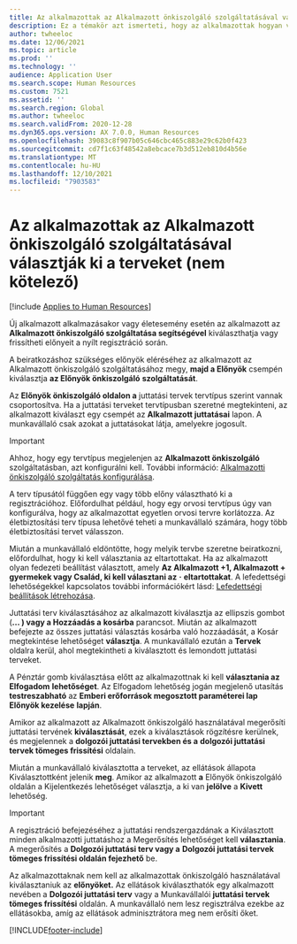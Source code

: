 ```yaml
---
title: Az alkalmazottak az Alkalmazott önkiszolgáló szolgáltatásával választják ki a terveket (nem kötelező)
description: Ez a témakör azt ismerteti, hogy az alkalmazottak hogyan választhatják ki vagy frissíthetik előnyeiket.
author: twheeloc
ms.date: 12/06/2021
ms.topic: article
ms.prod: ''
ms.technology: ''
audience: Application User
ms.search.scope: Human Resources
ms.custom: 7521
ms.assetid: ''
ms.search.region: Global
ms.author: twheeloc
ms.search.validFrom: 2020-12-28
ms.dyn365.ops.version: AX 7.0.0, Human Resources
ms.openlocfilehash: 39083c8f907b05c646cbc465c883e29c62b0f423
ms.sourcegitcommit: cd7f1c63f48542a8ebcace7b3d512eb810d4b56e
ms.translationtype: MT
ms.contentlocale: hu-HU
ms.lasthandoff: 12/10/2021
ms.locfileid: "7903583"
---
```

# <a name="employees-select-plans-by-using-employee-self-service-optional"></a>Az alkalmazottak az Alkalmazott önkiszolgáló szolgáltatásával választják ki a terveket (nem kötelező)

[!include [Applies to Human Resources](../includes/applies-to-hr.md)]

Új alkalmazott alkalmazásakor vagy életesemény esetén az alkalmazott az **Alkalmazott önkiszolgáló szolgáltatása segítségével** kiválaszthatja vagy frissítheti előnyeit a nyílt regisztráció során.

A beiratkozáshoz szükséges előnyök eléréséhez az alkalmazott az Alkalmazott önkiszolgáló szolgáltatásához megy, **majd a Előnyök** csempén kiválasztja **az Előnyök önkiszolgáló** **szolgáltatását**.

Az **Előnyök önkiszolgáló oldalon a** juttatási tervek tervtípus szerint vannak csoportosítva. Ha a juttatási terveket tervtípusban szeretné megtekinteni, az alkalmazott kiválaszt egy csempét az **Alkalmazott juttatásai** lapon. A munkavállaló csak azokat a juttatásokat látja, amelyekre jogosult.

> [!IMPORTANT]
> Ahhoz, hogy egy tervtípus megjelenjen az **Alkalmazott önkiszolgáló** szolgáltatásban, azt konfigurálni kell. További információ: [Alkalmazotti önkiszolgáló szolgáltatás konfigurálása](/hr-benefits-setup-employee-self-service.md).

A terv típusától függően egy vagy több előny választható ki a regisztrációhoz. Előfordulhat például, hogy egy orvosi tervtípus úgy van konfigurálva, hogy az alkalmazottat egyetlen orvosi tervre korlátozza. Az életbiztosítási terv típusa lehetővé teheti a munkavállaló számára, hogy több életbiztosítási tervet válasszon.

Miután a munkavállaló eldöntötte, hogy melyik tervbe szeretne beiratkozni, előfordulhat, hogy ki kell választania az eltartottakat. Ha az alkalmazott olyan fedezeti beállítást választott, amely **Az Alkalmazott +1, Alkalmazott + gyermekek vagy Család, ki kell választani az** **·** **eltartottakat**. A lefedettségi lehetőségekkel kapcsolatos további információkért lásd: [Lefedettségi beállítások létrehozása](/hr-benefits-setup-coverage-options.md).

Juttatási terv kiválasztásához az alkalmazott kiválasztja az ellipszis gombot (**... ) vagy a Hozzáadás a** **kosárba** parancsot. Miután az alkalmazott befejezte az összes juttatási választás kosárba való hozzáadását, a Kosár megtekintése lehetőséget **választja**. A munkavállaló ezután a **Tervek** oldalra kerül, ahol megtekintheti a kiválasztott és lemondott juttatási terveket.

A Pénztár gomb kiválasztása előtt az alkalmazottnak ki kell **választania az Elfogadom** **lehetőséget**. Az Elfogadom lehetőség jogán megjelenő utasítás **testreszabható** az **Emberi erőforrások megosztott paraméterei lap Előnyök kezelése** **lapján**.

Amikor az alkalmazott az Alkalmazott önkiszolgáló használatával megerősíti juttatási tervének **kiválasztását**, ezek a kiválasztások rögzítésre kerülnek, és megjelennek a **dolgozói juttatási tervekben és a** **dolgozói juttatási tervek tömeges frissítési** oldalain.

Miután a munkavállaló kiválasztotta a terveket, az ellátások állapota Kiválasztottként jelenik **meg**. Amikor az alkalmazott **a** Előnyök önkiszolgáló oldalán a Kijelentkezés lehetőséget választja, a ki van **jelölve** a **Kivett** lehetőség.

> [!IMPORTANT]
> A regisztráció befejezéséhez a juttatási rendszergazdának a Kiválasztott minden alkalmazotti juttatáshoz a Megerősítés lehetőséget kell **választania**. A megerősítés a **Dolgozói juttatási terv vagy a** **Dolgozói juttatási tervek tömeges frissítési oldalán fejezhető** be.
>

Az alkalmazottaknak nem kell az alkalmazottak önkiszolgáló használatával kiválasztaniuk az **előnyöket.** Az ellátások kiválaszthatók egy alkalmazott nevében a **Dolgozói juttatási terv** vagy a Munkavállalói **juttatási tervek tömeges frissítési** oldalán. A munkavállaló nem lesz regisztrálva ezekbe az ellátásokba, amíg az ellátások adminisztrátora meg nem erősíti őket.

[!INCLUDE[footer-include](../includes/footer-banner.md)]
